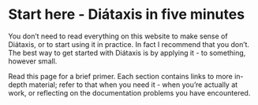 Start here - Diátaxis in five minutes
=====================================

You don’t need to read everything on this website to make sense of Diátaxis, or
to start using it in practice. In fact I recommend that you don’t. The best way
to get started with Diátaxis is by applying it - to something, however small.

Read this page for a brief primer. Each section contains links to more in-depth
material; refer to that when you need it - when you’re actually at work, or
reflecting on the documentation problems you have encountered.
